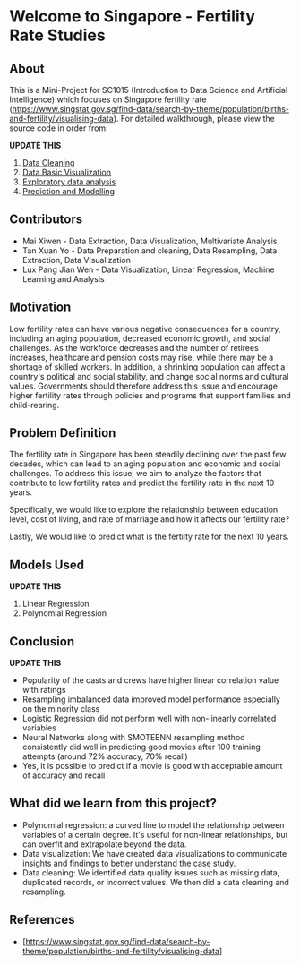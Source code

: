 # Welcome to Singapore - Fertility Rate Studies

## About

This is a Mini-Project for SC1015 (Introduction to Data Science and Artificial Intelligence) which focuses on Singapore fertility rate (https://www.singstat.gov.sg/find-data/search-by-theme/population/births-and-fertility/visualising-data). For detailed walkthrough, please view the source code in order from:

**UPDATE THIS**
1. [Data Cleaning](https://github.com/xiwen4/SC1015_FertilityRate/blob/main/SC1015%20Part%201%20Data%20Cleaning.ipynb)
2. [Data Basic Visualization](https://github.com/xiwen4/SC1015_FertilityRate/blob/main/SC1015%20Part%202%20Basic%20Visualisation.ipynb)
3. [Exploratory data analysis](https://github.com/xiwen4/SC1015_FertilityRate/blob/main/SC1015%20Part%203%20Data%20Exploration.ipynb)
4. [Prediction and Modelling](https://github.com/xiwen4/SC1015_FertilityRate/blob/main/SC1015%20Project%20-%20Linear%20Regression%20(Multi-Variate)%20-%20Lux.ipynb)
  
## Contributors

- Mai Xiwen - Data Extraction, Data Visualization, Multivariate Analysis
- Tan Xuan Yo -   Data Preparation and cleaning, Data Resampling, Data Extraction, Data Visualization
- Lux Pang Jian Wen - Data Visualization, Linear Regression, Machine Learning and Analysis

## Motivation
Low fertility rates can have various negative consequences for a country, including an aging population, decreased economic growth, and social challenges. As the workforce decreases and the number of retirees increases, healthcare and pension costs may rise, while there may be a shortage of skilled workers. In addition, a shrinking population can affect a country's political and social stability, and change social norms and cultural values. Governments should therefore address this issue and encourage higher fertility rates through policies and programs that support families and child-rearing.

## Problem Definition

The fertility rate in Singapore has been steadily declining over the past few decades, which can lead to an aging population and economic and social challenges. To address this issue, we aim to analyze the factors that contribute to low fertility rates and predict the fertility rate in the next 10 years.

Specifically, we would like to explore the relationship between education level, cost of living, and rate of marriage and how it affects our fertility rate?

Lastly, We would like to predict what is the fertilty rate for the next 10 years.

## Models Used

**UPDATE THIS**
1. Linear Regression
2. Polynomial Regression

## Conclusion

**UPDATE THIS**

- Popularity of the casts and crews have higher linear correlation value with ratings
- Resampling imbalanced data improved model performance especially on the minority class
- Logistic Regression did not perform well with non-linearly correlated variables
- Neural Networks along with SMOTEENN resampling method consistently did well in predicting good movies after 100 training attempts (around 72% accuracy, 70% recall)
- Yes, it is possible to predict if a movie is good with acceptable amount of accuracy and recall

## What did we learn from this project?
- Polynomial regression: a curved line to model the relationship between variables of a certain degree. It's useful for non-linear relationships, but can overfit and extrapolate beyond the data.
- Data visualization: We have created data visualizations to communicate insights and findings to better understand the case study.
- Data cleaning: We identified data quality issues such as missing data, duplicated records, or incorrect values. We then did a data cleaning and resampling.

## References

- [<https://www.singstat.gov.sg/find-data/search-by-theme/population/births-and-fertility/visualising-data>]
